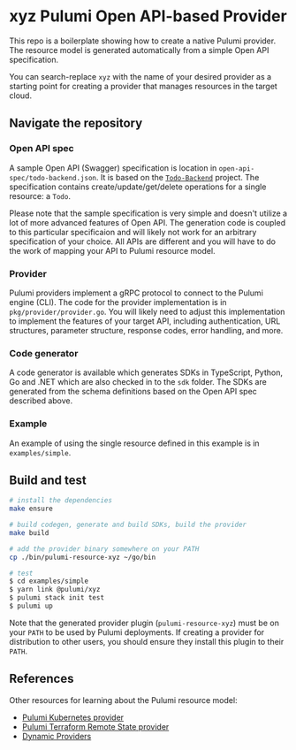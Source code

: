 # xyz Pulumi Open API-based Provider

This repo is a boilerplate showing how to create a native Pulumi provider. The resource model is generated automatically from a simple Open API specification.

You can search-replace `xyz` with the name of your desired provider as a starting point for creating a provider that manages resources in the target cloud.

## Navigate the repository

### Open API spec

A sample Open API (Swagger) specification is location in `open-api-spec/todo-backend.json`. It is based on the [`Todo-Backend`](https://www.todobackend.com/) project. The specification contains create/update/get/delete operations for a single resource: a `Todo`.

Please note that the sample specification is very simple and doesn't utilize a lot of more advanced features of Open API. The generation code is coupled to this particular specificaion and will likely not work for an arbitrary specification of your choice. All APIs are different and you will have to do the work of mapping your API to Pulumi resource model.

### Provider

Pulumi providers implement a gRPC protocol to connect to the Pulumi engine (CLI). The code for the provider implementation is in `pkg/provider/provider.go`. You will likely need to adjust this implementation to implement the features of your target API, including authentication, URL structures, parameter structure, response codes, error handling, and more.

### Code generator

A code generator is available which generates SDKs in TypeScript, Python, Go and .NET which are also checked in to the `sdk` folder. The SDKs are generated from the schema definitions based on the Open API spec described above.

### Example

An example of using the single resource defined in this example is in `examples/simple`.

## Build and test

```bash
# install the dependencies
make ensure

# build codegen, generate and build SDKs, build the provider
make build

# add the provider binary somewhere on your PATH
cp ./bin/pulumi-resource-xyz ~/go/bin

# test
$ cd examples/simple
$ yarn link @pulumi/xyz
$ pulumi stack init test
$ pulumi up
```

Note that the generated provider plugin (`pulumi-resource-xyz`) must be on your `PATH` to be used by Pulumi deployments.  If creating a provider for distribution to other users, you should ensure they install this plugin to their `PATH`.

## References

Other resources for learning about the Pulumi resource model:
* [Pulumi Kubernetes provider](https://github.com/pulumi/pulumi-kubernetes/blob/master/provider/pkg/provider/provider.go)
* [Pulumi Terraform Remote State provider](https://github.com/pulumi/pulumi-terraform/blob/master/provider/cmd/pulumi-resource-terraform/provider.go)
* [Dynamic Providers](https://www.pulumi.com/docs/intro/concepts/programming-model/#dynamicproviders)
